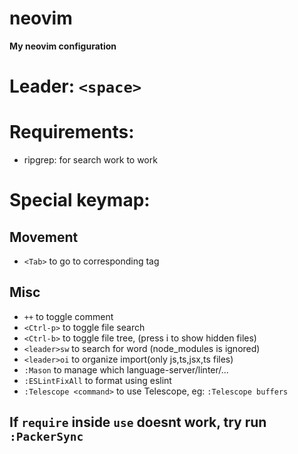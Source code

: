 # neovim
**My neovim configuration**

# Leader: `<space>`
# Requirements:
* ripgrep: for search work to work
# Special keymap:
## Movement
* `<Tab>` to go to corresponding tag
## Misc
* `++` to toggle comment
* `<Ctrl-p>` to toggle file search
* `<Ctrl-b>` to toggle file tree, (press i to show hidden files)
* `<leader>sw` to search for word (node_modules is ignored)
* `<leader>oi` to organize import(only js,ts,jsx,ts files)
* `:Mason` to manage which language-server/linter/...
* `:ESLintFixAll` to format using eslint
* `:Telescope <command>` to use Telescope, eg: `:Telescope buffers`

## If `require` inside `use` doesnt work, try run `:PackerSync`
